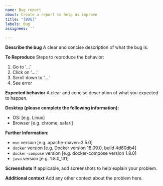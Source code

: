 ```yaml
---
name: Bug report
about: Create a report to help us improve
title: "[BUG]"
labels: Bug
assignees: ''

---
```


**Describe the bug**
A clear and concise description of what the bug is.

**To Reproduce**
Steps to reproduce the behavior:
1. Go to '...'
2. Click on '....'
3. Scroll down to '....'
4. See error

**Expected behavior**
A clear and concise description of what you expected to happen.

**Desktop (please complete the following information):**
 - OS: [e.g. Linux]
 - Browser [e.g. chrome, safari]

**Further Information:**
 - `mvn` version [e.g. apache-maven-3.5.0]
 - `docker` version [e.g. Docker version 18.09.0, build 4d60db4]
 - `docker-compose` version [e.g. docker-compose version 1.8.0]
 - `java` version [e.g. 1.8.0_131]

**Screenshots**
If applicable, add screenshots to help explain your problem.

**Additional context**
Add any other context about the problem here.
